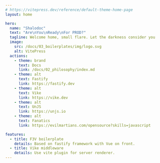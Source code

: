 ```yaml
---
# https://vitepress.dev/reference/default-theme-home-page
layout: home

hero:
  name: "Shalodoc"
  text: "Are\nYou\nReady\nFor PROD?"
  tagline: Welcome home, small flare. Let the darkness consider you
  image:
    src: /docs/03_boilerplates/img/logo.svg
    alt: VitePress
  actions:
    - theme: brand
      text: Docs
      link: /docs/02_philosophy/index.md
    - theme: alt
      text: Fastify
      link: https://fastify.dev
    - theme: alt
      text: Vike
      link: https://vike.dev
    - theme: alt
      text: UnJS
      link: https://unjs.io
    - theme: alt
      text: Fanatics
      link: https://evilmartians.com/opensource?skills=javascript

features:
  - title: F3V boilerplate
    details: Based on fastify framework with Vue on front.
  - title: Vike middleware
    details: Use vite plugin for server renderer.
---
```

